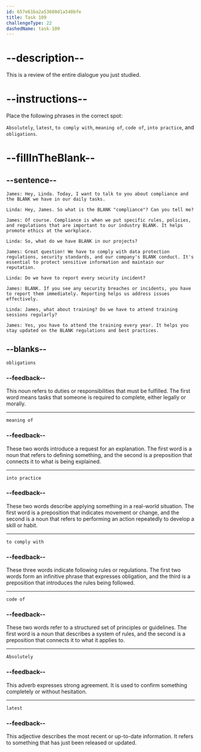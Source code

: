 ```yaml
---
id: 657e61ba2a53680d1a540bfe
title: Task 109
challengeType: 22
dashedName: task-109
---
```

<!-- REVIEW -->

# --description--

This is a review of the entire dialogue you just studied.

# --instructions--

Place the following phrases in the correct spot:

`Absolutely`, `latest`, `to comply with`, `meaning of`, `code of`, `into practice`, and `obligations`.

# --fillInTheBlank--

## --sentence--

`James: Hey, Linda. Today, I want to talk to you about compliance and the BLANK we have in our daily tasks.`  

`Linda: Hey, James. So what is the BLANK "compliance"? Can you tell me?`  

`James: Of course. Compliance is when we put specific rules, policies, and regulations that are important to our industry BLANK. It helps promote ethics at the workplace.`  

`Linda: So, what do we have BLANK in our projects?`  

`James: Great question! We have to comply with data protection regulations, security standards, and our company's BLANK conduct. It's essential to protect sensitive information and maintain our reputation.`  

`Linda: Do we have to report every security incident?`  

`James: BLANK. If you see any security breaches or incidents, you have to report them immediately. Reporting helps us address issues effectively.`  

`Linda: James, what about training? Do we have to attend training sessions regularly?`  

`James: Yes, you have to attend the training every year. It helps you stay updated on the BLANK regulations and best practices.`  

## --blanks--

`obligations`  

### --feedback--  

This noun refers to duties or responsibilities that must be fulfilled. The first word means tasks that someone is required to complete, either legally or morally.  

---  

`meaning of`  

### --feedback--  

These two words introduce a request for an explanation. The first word is a noun that refers to defining something, and the second is a preposition that connects it to what is being explained.  

---  

`into practice`  

### --feedback--  

These two words describe applying something in a real-world situation. The first word is a preposition that indicates movement or change, and the second is a noun that refers to performing an action repeatedly to develop a skill or habit.  

---  

`to comply with`  

### --feedback--  

These three words indicate following rules or regulations. The first two words form an infinitive phrase that expresses obligation, and the third is a preposition that introduces the rules being followed.  

---  

`code of`  

### --feedback--  

These two words refer to a structured set of principles or guidelines. The first word is a noun that describes a system of rules, and the second is a preposition that connects it to what it applies to.  

---  

`Absolutely`  

### --feedback--  

This adverb expresses strong agreement. It is used to confirm something completely or without hesitation.  

---  

`latest`  

### --feedback--  

This adjective describes the most recent or up-to-date information. It refers to something that has just been released or updated.  
